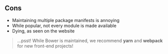## Cons

- Maintaining multiple package manifests is annoying
- While popular, not every module is made available
- Dying, as seen on the website

> ...psst! While Bower is maintained, we recommend **yarn** and **webpack** for new front-end projects!